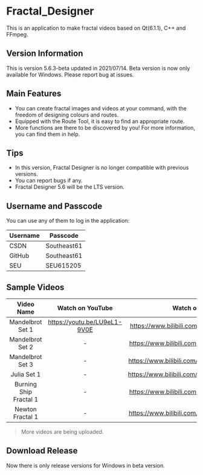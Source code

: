 # Fractal_Designer
This is an application to make fractal videos based on Qt(6.1.1), C++ and FFmpeg.

## Version Information
This is version 5.6.3-beta updated in 2021/07/14.
Beta version is now only available for Windows.
Please report bug at issues.

## Main Features
- You can create fractal images and videos at your command, with the freedom of designing colours and routes.
- Equipped with the Route Tool, it is easy to find an appropriate route.
- More functions are there to be discovered by you! For more information, you can find them in help.

## Tips
- In this version, Fractal Designer is no longer compatible with previous versions.
- You can report bugs if any.
- Fractal Designer 5.6 will be the LTS version.

## Username and Passcode
You can use any of them to log in the application:

|Username|Passcode|
|-|-|
|CSDN|Southeast61|
|GitHub|Southeast61|
|SEU|SEU615205|

## Sample Videos

| Video Name              | Watch on YouTube             | Watch on Bilibili                           |
| :-:                     | :-:                          | :-:                                         |
| Mandelbrot Set 1        | https://youtu.be/LU9eL1-9V0E | https://www.bilibili.com/video/BV1TU4y147ta |
| Mandelbrot Set 2        | -                            | https://www.bilibili.com/video/BV1qX4y1P74d |
| Mandelbrot Set 3        | -                            | https://www.bilibili.com/video/BV17K4y1J7XM |
| Julia Set 1             | -                            | https://www.bilibili.com/video/BV1wB4y1N7pU |
| Burning Ship Fractal 1  | -                            | https://www.bilibili.com/video/BV1RA41157kJ |
| Newton Fractal 1        | -                            | https://www.bilibili.com/video/BV1Tb4y1D7oN |

> More videos are being uploaded.

## Download Release
Now there is only release versions for Windows in beta version.
